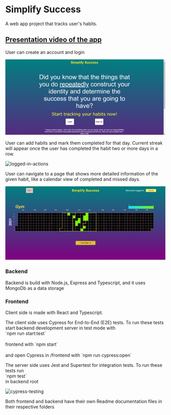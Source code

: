 <h1>Simplify Success</h1>

<p>A web app project that tracks user's habits. </p>

<a href="https://www.youtube.com/watch?v=z9PlTGL7e5A" target="_blank"><h2>Presentation video of the app</h2></a>

<p>User can create an account and login</p>
<img src="frontend\src\images\newHabitTrackerNotLoggedInBig.png" alt="sign-up" width="500px" />

<p>User can add habits and mark them completed for that day. Current streak will appear once the user has completed the habit two or more days in a row.</p>
<img src="https://media.giphy.com/media/PRGAYF7Az9xdYkomiy/giphy.gif" alt="logged-in-actions" />

<p>User can navigate to a page that shows more detailed information of the given habit, like a calendar view of completed and missed days.</P>
<img src="frontend\src\images\newHabitTrackerHabitMoreInfoBig.png" alt="habit-more-info" width="500px" />

<h3>Backend</h3>
<p>Backend is build with Node.js, Express and Typescript, and it uses MongoDb as a data storage</p>
<h3>Frontend</h3>
<p>Client side is made with React and Typescript.</p>

<p>The client side uses Cypress for End-to-End (E2E) tests. To run these tests start backend development server in test mode with <br /> `npm run start:test`<br /> <br />frontend with `npm start`<br /> <br />and open Cypress in /frontend with `npm run cypress:open`<br /></p>

<p>The server side uses Jest and Supertest for integration tests. To run these tests run <br /> `npm test`<br /> in backend root </p>

<img src="https://media.giphy.com/media/vYuSGcdwFHkl80TmZK/giphy.gif" alt="cypress-testing" />

<br />
<p>Both frontend and backend have their own Readme documentation files in their respective folders</p>

